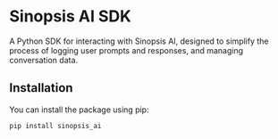 # Sinopsis AI SDK

A Python SDK for interacting with Sinopsis AI, designed to simplify the process of logging user prompts and responses, and managing conversation data.

## Installation

You can install the package using pip:

```bash
pip install sinopsis_ai